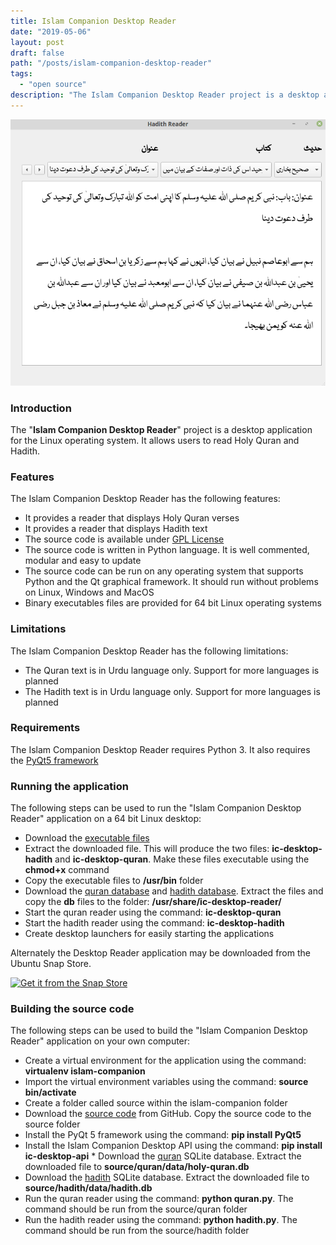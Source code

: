 ```yaml
---
title: Islam Companion Desktop Reader
date: "2019-05-06"
layout: post
draft: false
path: "/posts/islam-companion-desktop-reader"
tags:
  - "open source"
description: "The Islam Companion Desktop Reader project is a desktop application for the Linux operating system. It allows users to read Holy Quran and Hadith."
---
```


![Islam Companion Desktop Reader](./islamcompanion-desktop-reader.png)

### Introduction
The "**Islam Companion Desktop Reader**" project is a desktop application for the Linux operating system. It allows users to read Holy Quran and Hadith.

### Features
The Islam Companion Desktop Reader has the following features:

* It provides a reader that displays Holy Quran verses
* It provides a reader that displays Hadith text
* The source code is available under [GPL License](https://github.com/pakjiddat/islam-companion-desktop/blob/master/LICENSE)
* The source code is written in Python language. It is well commented, modular and easy to update
* The source code can be run on any operating system that supports Python and the Qt graphical framework. It should run without problems on Linux, Windows and MacOS
* Binary executables files are provided for 64 bit Linux operating systems

### Limitations
The Islam Companion Desktop Reader has the following limitations:

* The Quran text is in Urdu language only. Support for more languages is planned
* The Hadith text is in Urdu language only. Support for more languages is planned

### Requirements
The Islam Companion Desktop Reader requires Python 3. It also requires the [PyQt5 framework](https://pypi.org/project/PyQt5/)

### Running the application
The following steps can be used to run the "Islam Companion Desktop Reader" application on a 64 bit Linux desktop:

* Download the [executable files](https://drive.google.com/open?id=1d47lxF0iF1rQfujGTHdAvowNwivbXFIA)
* Extract the downloaded file. This will produce the two files: **ic-desktop-hadith** and **ic-desktop-quran**. Make these files executable using the **chmod+x** command
* Copy the executable files to **/usr/bin** folder
* Download the [quran database](https://drive.google.com/open?id=11a_dQ4i0__--x5PkFjlmwMUxgMdTWbIa) and [hadith database](https://drive.google.com/open?id=1pHo5auUuKiNEi9jlmQJ0-n3oqDEdbDR0). Extract the files and copy the **db** files to the folder: **/usr/share/ic-desktop-reader/**
* Start the quran reader using the command: **ic-desktop-quran**
* Start the hadith reader using the command: **ic-desktop-hadith**
* Create desktop launchers for easily starting the applications

Alternately the Desktop Reader application may be downloaded from the Ubuntu Snap Store.

[![Get it from the Snap Store](https://snapcraft.io/static/images/badges/en/snap-store-black.svg)](https://snapcraft.io/islamcompanion)

### Building the source code
The following steps can be used to build the "Islam Companion Desktop Reader" application on your own computer:

* Create a virtual environment for the application using the command: **virtualenv islam-companion**
* Import the virtual environment variables using the command: **source bin/activate**
* Create a folder called source within the islam-companion folder
* Download the [source code](https://github.com/pakjiddat/islam-companion-desktop-reader/archive/master.zip) from GitHub. Copy the source code to the source folder    
* Install the PyQt 5 framework using the command: **pip install PyQt5**
* Install the Islam Companion Desktop API using the command: **pip install ic-desktop-api**        * Download the [quran](https://drive.google.com/open?id=11a_dQ4i0__--x5PkFjlmwMUxgMdTWbIa) SQLite database. Extract the downloaded file to **source/quran/data/holy-quran.db**
* Download the [hadith](https://drive.google.com/open?id=1pHo5auUuKiNEi9jlmQJ0-n3oqDEdbDR0) SQLite database. Extract the downloaded file to **source/hadith/data/hadith.db**
* Run the quran reader using the command: **python quran.py**. The command should be run from the source/quran folder
* Run the hadith reader using the command: **python hadith.py**. The command should be run from the source/hadith folder
